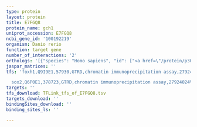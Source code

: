 ```yaml
---
type: protein
layout: protein
title: E7FGQ8
protein_name: gch1
uniprot_accession: E7FGQ8
ncbi_gene_id: '100192219'
organism: Danio rerio
function: target gene
number_of_interactions: '2'
orthologs: '[{"species": "Homo sapiens", "id": ["<a href=\"/protein/p30793\">P30793</a>"]}, {"species": "Mus musculus", "id": ["<a href=\"/protein/q05915\">Q05915</a>"]}, {"species": "Rattus norvegicus", "id": ["<a href=\"/protein/p22288\">P22288</a>"]}, {"species": "Drosophila melanogaster", "id": ["<a href=\"/protein/p48596\">P48596</a>"]}, {"species": "Caenorhabditis elegans", "id": ["<a href=\"/protein/q19980\">Q19980</a>"]}, {"species": "Saccharomyces cerevisiae", "id": ["<a href=\"/protein/p51601\">P51601</a>"]}]'
jaspar_matrices: ''
tfs: 'foxh1,Q9I9E1,57930,GTRD,chromatin immunoprecipitation assay,27924024%5Buid%5D,No

  sox2,Q6P0E1,378723,GTRD,chromatin immunoprecipitation assay,27924024%5Buid%5D,No'
targets: ''
tfs_download: TFLink_tfs_of_E7FGQ8.tsv
targets_download: ''
bindingSites_download: ''
binding_sites_ls: ''

---
```

